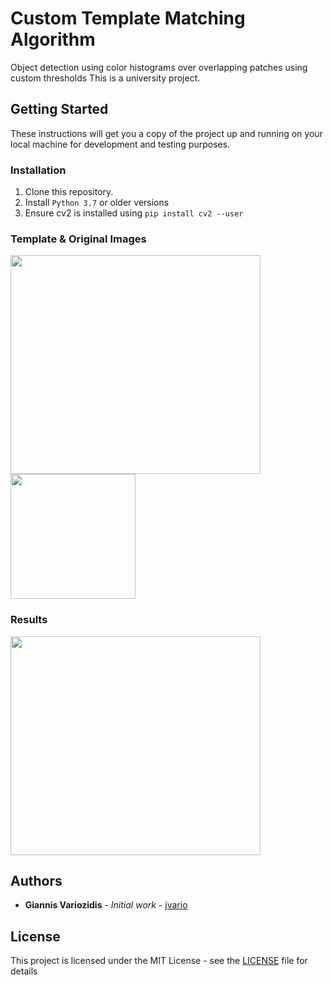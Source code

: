 # Custom Template Matching Algorithm
Object detection using color histograms over overlapping patches using custom thresholds
This is a university project.

## Getting Started
These instructions will get you a copy of the project up and running on your local machine for development and testing purposes.

### Installation
1. Clone this repository.
2. Install ```Python 3.7``` or older versions
3. Ensure cv2 is installed using ```pip install cv2 --user```

### Template & Original Images
<img src="https://user-images.githubusercontent.com/19184453/88867439-27f98980-d216-11ea-9342-47b6e0eb44ae.jpg" width="400" height="350"> 
<img src="https://user-images.githubusercontent.com/19184453/88867576-8888c680-d216-11ea-8ee4-6796677a387e.png" width="200" height="200"> 

### Results
<img src="https://user-images.githubusercontent.com/19184453/88867627-b241ed80-d216-11ea-960e-c9f1863fdcb4.png" width="400" height="350"> 

## Authors
* **Giannis Variozidis** - *Initial work* - [jvario](https://github.com/jvario)

## License
This project is licensed under the MIT License - see the [LICENSE](LICENSE) file for details
